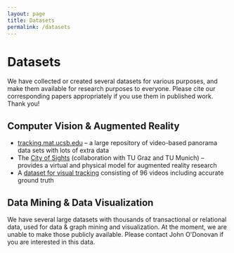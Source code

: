 ```yaml
---
layout: page
title: Datasets
permalink: /datasets
---
```


Datasets
====

We have collected or created several datasets for various purposes, and make them available for research purposes to everyone. Please cite our corresponding papers appropriately if you use them in published work. Thank you!

Computer Vision & Augmented Reality
----

- [tracking.mat.ucsb.edu](http://tracking.mat.ucsb.edu/) – a large repository of video-based panorama data sets with lots of extra data
- The [City of Sights](http://cityofsights.icg.tu-graz.ac.at/) (collaboration with TU Graz and TU Munich) – provides a virtual and physical model for augmented reality research
- A [dataset for visual tracking](http://ilab.cs.ucsb.edu/tracking_dataset_ijcv) consisting of 96 videos including accurate ground truth

Data Mining & Data Visualization
----

We have several large datasets with thousands of transactional or relational data, used for data & graph mining and visualization. At the moment, we are unable to make those publicly available. Please contact John O'Donovan if you are interested in this data.

